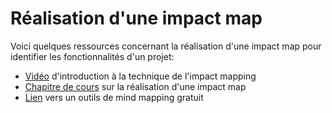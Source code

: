 # Réalisation d'une impact map

Voici quelques ressources concernant la réalisation d'une impact map pour identifier les fonctionnalités d'un projet:

- [Vidéo](https://youtu.be/1RpCgTwZL-8) d'introduction à la technique de l'impact mapping
- [Chapitre de cours](https://openclassrooms.com/fr/courses/4296701-gerez-un-projet-digital-avec-une-methodologie-en-cascade/4303806-redigez-les-specifications-fonctionnelles-de-votre-projet) sur la réalisation d'une impact map
- [Lien](https://framindmap.org/mindmaps/index.html) vers un outils de mind mapping gratuit
